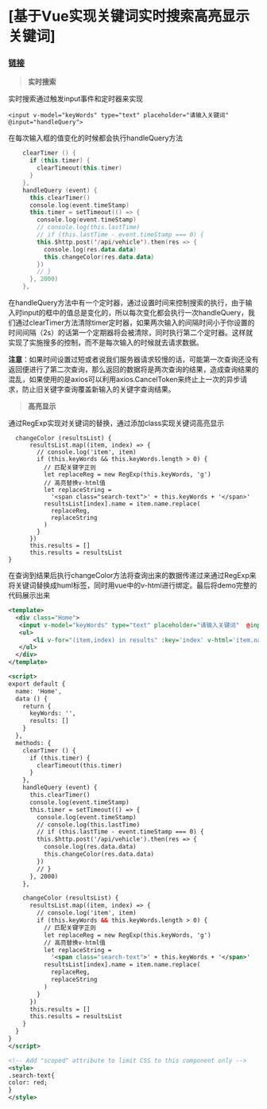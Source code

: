 # [基于Vue实现关键词实时搜索高亮显示关键词]

### [链接](https://segmentfault.com/a/1190000015691987)



> **实时搜索**

实时搜索通过触发input事件和定时器来实现

```routeros
<input v-model="keyWords" type="text" placeholder="请输入关键词" @input="handleQuery">
```

在每次输入框的值变化的时候都会执行handleQuery方法

```kotlin
    clearTimer () {
      if (this.timer) {
        clearTimeout(this.timer)
      }
    },
    handleQuery (event) {
      this.clearTimer()
      console.log(event.timeStamp)
      this.timer = setTimeout(() => {
        console.log(event.timeStamp)
        // console.log(this.lastTime)
        // if (this.lastTime - event.timeStamp === 0) {
        this.$http.post('/api/vehicle').then(res => {
          console.log(res.data.data)
          this.changeColor(res.data.data)
        })
        // }
      }, 2000)
    },
```

在handleQuery方法中有一个定时器，通过设置时间来控制搜索的执行，由于输入时input的框中的值总是变化的，所以每次变化都会执行一次handleQuery，我们通过clearTimer方法清除timer定时器，如果两次输入的间隔时间小于你设置的时间间隔（2s）的话第一个定期器将会被清除，同时执行第二个定时器。这样就实现了实施搜多的控制，而不是每次输入的时候就去请求数据。

**注意**：如果时间设置过短或者说我们服务器请求较慢的话，可能第一次查询还没有返回便进行了第二次查询，那么返回的数据将是两次查询的结果，造成查询结果的混乱，如果使用的是axios可以利用axios.CancelToken来终止上一次的异步请求，防止旧关键字查询覆盖新输入的关键字查询结果。

> **高亮显示**

通过RegExp实现对关键词的替换，通过添加class实现关键词高亮显示

```stylus
  changeColor (resultsList) {
      resultsList.map((item, index) => {
        // console.log('item', item)
        if (this.keyWords && this.keyWords.length > 0) {
          // 匹配关键字正则
          let replaceReg = new RegExp(this.keyWords, 'g')
          // 高亮替换v-html值
          let replaceString =
            '<span class="search-text">' + this.keyWords + '</span>'
          resultsList[index].name = item.name.replace(
            replaceReg,
            replaceString
          )
        }
      })
      this.results = []
      this.results = resultsList
}
```

在查询到结果后执行changeColor方法将查询出来的数据传递过来通过RegExp来将关键词替换成huml标签，同时用vue中的v-html进行绑定。最后将demo完整的代码展示出来

```xml
<template>
  <div class="Home">
   <input v-model="keyWords" type="text" placeholder="请输入关键词"  @input="handleQuery">
   <ul>
       <li v-for="(item,index) in results" :key='index' v-html='item.name'></li>
   </ul>
  </div>
</template>

<script>
export default {
  name: 'Home',
  data () {
    return {
      keyWords: '',
      results: []
    }
  },
  methods: {
    clearTimer () {
      if (this.timer) {
        clearTimeout(this.timer)
      }
    },
    handleQuery (event) {
      this.clearTimer()
      console.log(event.timeStamp)
      this.timer = setTimeout(() => {
        console.log(event.timeStamp)
        // console.log(this.lastTime)
        // if (this.lastTime - event.timeStamp === 0) {
        this.$http.post('/api/vehicle').then(res => {
          console.log(res.data.data)
          this.changeColor(res.data.data)
        })
        // }
      }, 2000)
    },

    changeColor (resultsList) {
      resultsList.map((item, index) => {
        // console.log('item', item)
        if (this.keyWords && this.keyWords.length > 0) {
          // 匹配关键字正则
          let replaceReg = new RegExp(this.keyWords, 'g')
          // 高亮替换v-html值
          let replaceString =
            '<span class="search-text">' + this.keyWords + '</span>'
          resultsList[index].name = item.name.replace(
            replaceReg,
            replaceString
          )
        }
      })
      this.results = []
      this.results = resultsList
    }
  }
}
</script>

<!-- Add "scoped" attribute to limit CSS to this component only -->
<style>
.search-text{
color: red;
}
</style>

```